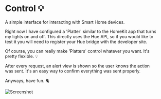# Control 💡
A simple interface for interacting with Smart Home devices.

Right now I have configured a 'Platter' similar to the HomeKit app that turns my lights on and off. This directly uses the Hue API, so if you would like to test it you will need to register your Hue bridge with the developer site.

Of course, you can really make 'Platters' control whatever you want. It's pretty flexible. 💡

After every request, an alert view is shown so the user knows the action was sent. It's an easy way to confirm everything was sent properly.

Anyways, have fun. 🐈

![Screenshot](https://i.imgur.com/HfdF19e.png)
